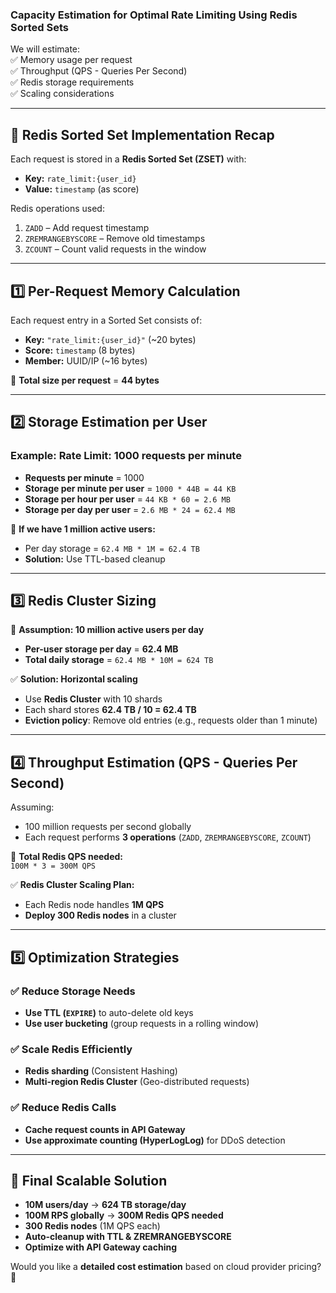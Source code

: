 ### **Capacity Estimation for Optimal Rate Limiting Using Redis Sorted Sets**  

We will estimate:  
✅ Memory usage per request  
✅ Throughput (QPS - Queries Per Second)  
✅ Redis storage requirements  
✅ Scaling considerations  

---

## **🔹 Redis Sorted Set Implementation Recap**  
Each request is stored in a **Redis Sorted Set (ZSET)** with:  
- **Key:** `rate_limit:{user_id}`  
- **Value:** `timestamp` (as score)  

Redis operations used:  
1. `ZADD` – Add request timestamp  
2. `ZREMRANGEBYSCORE` – Remove old timestamps  
3. `ZCOUNT` – Count valid requests in the window  

---

## **1️⃣ Per-Request Memory Calculation**  

Each request entry in a Sorted Set consists of:  
- **Key:** `"rate_limit:{user_id}"` (~20 bytes)  
- **Score:** `timestamp` (8 bytes)  
- **Member:** UUID/IP (~16 bytes)  

📌 **Total size per request** = **44 bytes**  

---

## **2️⃣ Storage Estimation per User**  
### **Example:** **Rate Limit: 1000 requests per minute**  
- **Requests per minute** = 1000  
- **Storage per minute per user** = `1000 * 44B = 44 KB`  
- **Storage per hour per user** = `44 KB * 60 = 2.6 MB`  
- **Storage per day per user** = `2.6 MB * 24 = 62.4 MB`  

📌 **If we have 1 million active users:**  
- Per day storage = `62.4 MB * 1M = 62.4 TB`  
- **Solution:** Use TTL-based cleanup  

---

## **3️⃣ Redis Cluster Sizing**  
📌 **Assumption: 10 million active users per day**  
- **Per-user storage per day** = **62.4 MB**  
- **Total daily storage** = `62.4 MB * 10M = 624 TB`  

✅ **Solution: Horizontal scaling**  
- Use **Redis Cluster** with 10 shards  
- Each shard stores **62.4 TB / 10 = 62.4 TB**  
- **Eviction policy**: Remove old entries (e.g., requests older than 1 minute)  

---

## **4️⃣ Throughput Estimation (QPS - Queries Per Second)**  
Assuming:  
- 100 million requests per second globally  
- Each request performs **3 operations** (`ZADD`, `ZREMRANGEBYSCORE`, `ZCOUNT`)  

📌 **Total Redis QPS needed:**  
`100M * 3 = 300M QPS`  

✅ **Redis Cluster Scaling Plan:**  
- Each Redis node handles **1M QPS**  
- **Deploy 300 Redis nodes** in a cluster  

---

## **5️⃣ Optimization Strategies**  
### **✅ Reduce Storage Needs**  
- **Use TTL (`EXPIRE`)** to auto-delete old keys  
- **Use user bucketing** (group requests in a rolling window)  

### **✅ Scale Redis Efficiently**  
- **Redis sharding** (Consistent Hashing)  
- **Multi-region Redis Cluster** (Geo-distributed requests)  

### **✅ Reduce Redis Calls**  
- **Cache request counts in API Gateway**  
- **Use approximate counting (HyperLogLog)** for DDoS detection  

---

## **🚀 Final Scalable Solution**  
- **10M users/day** → **624 TB storage/day**  
- **100M RPS globally** → **300M Redis QPS needed**  
- **300 Redis nodes** (1M QPS each)  
- **Auto-cleanup with TTL & ZREMRANGEBYSCORE**  
- **Optimize with API Gateway caching**  

Would you like a **detailed cost estimation** based on cloud provider pricing? 🚀
